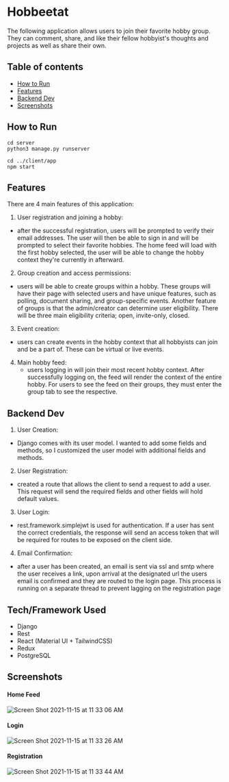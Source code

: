 # Hobbeetat
The following application allows users to join their favorite hobby group. They can comment, share, and like their fellow hobbyist's  thoughts and projects as well as share their own.

## Table of contents
* [How to Run](#how-to-run)
* [Features](#features)
* [Backend Dev](#backend-dev)
* [Screenshots](#screenshots)

## How to Run
```
cd server
python3 manage.py runserver

cd ../client/app
npm start
```

## Features
There are 4 main features of this application:
1) User registration and joining a hobby:
  - after the successful registration, users will be prompted to verify their email addresses. The user will then be able to sign in and will be prompted to select their favorite hobbies. The home feed will load with the first hobby selected, the user will be able to change the hobby context they're currently in afterward.
2) Group creation and access permissions:
  - users will be able to create groups within a hobby. These groups will have their page with selected users and have unique features, such as polling, document sharing, and group-specific events. Another feature of groups is that the admin/creator can determine user eligibility. There will be three main eligibility criteria; open, invite-only, closed. 
3) Event creation:
  - users can create events in the hobby context that all hobbyists can join and be a part of. These can be virtual or live events.
4) Main hobby feed:
   - users logging in will join their most recent hobby context. After successfully logging on, the feed will render the context of the entire hobby. For users to see the feed on their groups, they must enter the group tab to see the respective.

## Backend Dev
1) User Creation: 
 - Django comes with its user model. I wanted to add some fields and methods, so I customized the user model with additional fields and methods. 
2) User Registration: 
  - created a route that allows the client to send a request to add a user. This request will send the required fields and other fields will hold default values.
3) User Login: 
- rest.framework.simplejwt is used for authentication. If a user has sent the correct credentials, the response will send an access token that will be required for routes to be exposed on the client side. 
4) Email Confirmation: 
- after a user has been created, an email is sent via ssl and smtp where the user receives a link, upon arrival at the designated url the users email is confirmed and they are routed to the login page. This process is running on a separate thread to prevent lagging on the registration page

## Tech/Framework Used
- Django
- Rest 
- React (Material UI + TailwindCSS)
- Redux
- PostgreSQL

## Screenshots

#### Home Feed
![Screen Shot 2021-11-15 at 11 33 06 AM](https://user-images.githubusercontent.com/38298940/141818999-66acb369-1be5-4e0e-802b-970c00de46c0.png)

#### Login
![Screen Shot 2021-11-15 at 11 33 26 AM](https://user-images.githubusercontent.com/38298940/141819103-188c72a5-d681-4c4a-a469-66d74c0d1caf.png)

#### Registration
![Screen Shot 2021-11-15 at 11 33 44 AM](https://user-images.githubusercontent.com/38298940/141819174-9cef35cc-02b8-4b4a-a555-4917125d626e.png)
